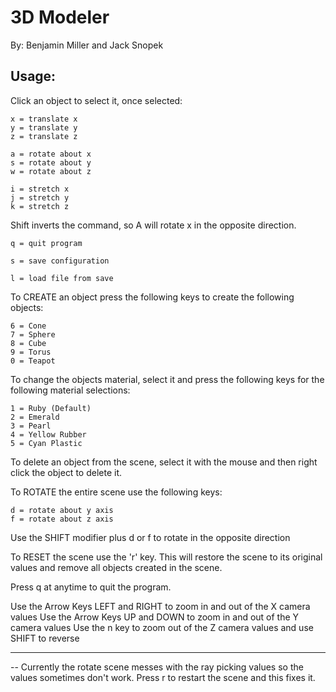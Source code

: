 # 3D Modeler

By: Benjamin Miller and Jack Snopek

## Usage:

Click an object to select it, once selected:

	x = translate x
	y = translate y
	z = translate z

	a = rotate about x
	s = rotate about y
	w = rotate about z

	i = stretch x 
	j = stretch y
	k = stretch z

Shift inverts the command, so A will rotate x in the opposite direction.

	q = quit program

	s = save configuration

	l = load file from save

To CREATE an object press the following keys to create the following objects:

	6 = Cone
	7 = Sphere
	8 = Cube
	9 = Torus
	0 = Teapot

To change the objects material, select it and press the following keys for the following material selections:

	1 = Ruby (Default)
	2 = Emerald
	3 = Pearl
	4 = Yellow Rubber
	5 = Cyan Plastic

To delete an object from the scene, select it with the mouse and then right click the object to delete it.

To ROTATE the entire scene use the following keys:

	d = rotate about y axis
	f = rotate about z axis

Use the SHIFT modifier plus d or f to rotate in the opposite direction

To RESET the scene use the 'r' key. This will restore the scene to its original values and remove all objects created in the scene.

Press q at anytime to quit the program.

Use the Arrow Keys LEFT and RIGHT to zoom in and out of the X camera values
Use the Arrow Keys UP and DOWN to zoom in and out of the Y camera values
Use the n key to zoom out of the Z camera values and use SHIFT to reverse
***

-- Currently the rotate scene messes with the ray picking values so the values sometimes don't work. Press r to restart the scene and this fixes it.
